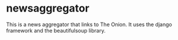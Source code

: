 # newsaggregator
This is a news aggregator that links to The Onion. It uses the django framework and the beautifulsoup library.
